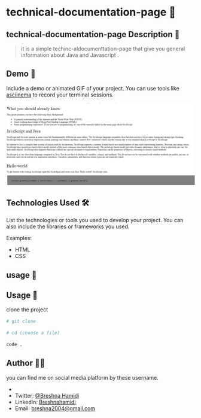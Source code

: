 # technical-documentation-page 🚀

## technical-documentation-page Description 📝

> it is a simple techinc-aldocumenttation-page that give you general information about Java and Javascript .


## Demo 📸

Include a demo or animated GIF of your project. You can use tools like [asciinema](https://asciinema.org/) to record your terminal sessions.

![picture](1.png)

## Technologies Used 🛠️

List the technologies or tools you used to develop your project. You can also include the libraries or frameworks you used.

Examples:

- HTML
- CSS

## usage 🎯

## Usage 🎯

clone the project 

```bash
# git clone
```

```bash
# cd (choose a file)
```

```bash
code .
```




## Author 👩‍💻

you can find me on social media platform by these username.

-
- Twitter: [@Breshna Hamidi](https://twitter.com/your-twitter)
- LinkedIn: [Breshnahamidi](https://linkedin.com/in/your-name)
- Email: [breshna2004@gmail.com](mailto:example@gmail.com)

